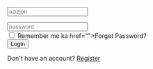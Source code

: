 <body>
<div class="wrapper">
<form action="">
<input type="text" placeholder="azizjon" required />
<I class="bx bxs-user"></i>
</div>
<div class="famliy_movie">
<input type="azizjon" placeholder="password" required />
<i class="bx bxs-lock-alt"></i>
</div>
<div class="remember-forgot">
<label> <input type="checkbox"/> Remember me </label>
ka href="">Forget Password?</a>
</div>
<button type="submit" class="button">Login</button>
<div class="register-link">
<p>Don't have an account? <a href="#"> Register</a></p></div>
</form></div>
</body>
